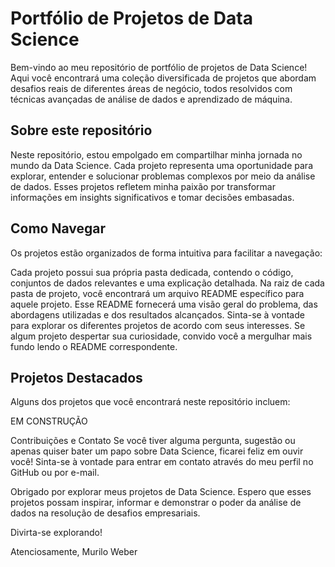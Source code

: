 # Portfólio de Projetos de Data Science
Bem-vindo ao meu repositório de portfólio de projetos de Data Science! Aqui você encontrará uma coleção diversificada de projetos que abordam desafios reais de diferentes áreas de negócio, todos resolvidos com técnicas avançadas de análise de dados e aprendizado de máquina.

## Sobre este repositório
Neste repositório, estou empolgado em compartilhar minha jornada no mundo da Data Science. Cada projeto representa uma oportunidade para explorar, entender e solucionar problemas complexos por meio da análise de dados. Esses projetos refletem minha paixão por transformar informações em insights significativos e tomar decisões embasadas.

## Como Navegar
Os projetos estão organizados de forma intuitiva para facilitar a navegação:

Cada projeto possui sua própria pasta dedicada, contendo o código, conjuntos de dados relevantes e uma explicação detalhada.
Na raiz de cada pasta de projeto, você encontrará um arquivo README específico para aquele projeto. Esse README fornecerá uma visão geral do problema, das abordagens utilizadas e dos resultados alcançados.
Sinta-se à vontade para explorar os diferentes projetos de acordo com seus interesses. Se algum projeto despertar sua curiosidade, convido você a mergulhar mais fundo lendo o README correspondente.

## Projetos Destacados
Alguns dos projetos que você encontrará neste repositório incluem:

EM CONSTRUÇÃO


Contribuições e Contato
Se você tiver alguma pergunta, sugestão ou apenas quiser bater um papo sobre Data Science, ficarei feliz em ouvir você! Sinta-se à vontade para entrar em contato através do meu perfil no GitHub ou por e-mail.

Obrigado por explorar meus projetos de Data Science. Espero que esses projetos possam inspirar, informar e demonstrar o poder da análise de dados na resolução de desafios empresariais.

Divirta-se explorando!

Atenciosamente,
Murilo Weber
